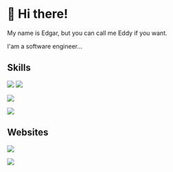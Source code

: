 # 👋 Hi there!

<!-- Greet -->

My name is Edgar, but you can call me Eddy if you want.

<!-- Description -->

I'am a software engineer...

<!-- - 🔭 I’m currently working on ...(Personal proyects and others ) -->

<!-- Goals & Interest & Hobbyes --> <!-- - 🌱 I’m currently learning ... -->

## Skills

[![][react-js]][reactjs] [![][react-native]][reactnative]

[reactjs]: https://github.com/facebook/create-react-app
[react-js]: https://img.shields.io/badge/reactjs-2F2F2F.svg?style=for-the-badge&logo=react&labelColor=232323
[reactnative]: https://github.com/facebook/react-native
[react-native]: https://img.shields.io/badge/react%20native-2F2F2F.svg?style=for-the-badge&logo=react&labelColor=232323

[![][nest-js]][nestjs]

[nestjs]: https://github.com/nestjs/nest
[nest-js]: https://img.shields.io/badge/nestjs-2F2F2F.svg?style=for-the-badge&logo=nestjs&labelColor=232323&logoColor=E0234E

[![][c-plusplus]][cplusplus]

[cplusplus]: #
[c-plusplus]: https://img.shields.io/badge/c++-2F2F2F.svg?style=for-the-badge&logo=cplusplus&labelColor=232323&logoColor=00599C

## Websites

[![][edgar-pezoa]][edgarpezoa]

[edgarpezoa]: https://www.edgarpezoa.cl/
[edgar-pezoa]: https://img.shields.io/badge/edgarpezoa.cl-personal-2F2F2F.svg?style=for-the-badge&logo=googlechrome&labelColor=232323&logoColor=D6FEED

[![][daiksen-web]][daiksenweb]

[daiksenweb]: https://www.daiksen.cl/
[daiksen-web]: https://img.shields.io/badge/daiksen.cl-business-2F2F2F.svg?style=for-the-badge&logo=googlechrome&labelColor=232323&logoColor=FED6E7
